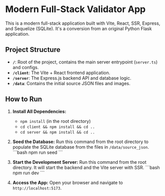 # Modern Full-Stack Validator App

This is a modern full-stack application built with Vite, React, SSR, Express, and Sequelize (SQLite). It's a conversion from an original Python Flask application.

## Project Structure

- **`/`**: Root of the project, contains the main server entrypoint (`server.ts`) and configs.
- **`/client`**: The Vite + React frontend application.
- **`/server`**: The Express.js backend API and database logic.
- **`/data`**: Contains the initial source JSON files and images.

## How to Run

1.  **Install All Dependencies:**
    - `npm install` (in the root directory)
    - `cd client && npm install && cd ..`
    - `cd server && npm install && cd ..`

2.  **Seed the Database:**
    Run this command from the root directory to populate the SQLite database from the files in `/data/source_json`.
    \`\`\`bash
    npm run seed
    \`\`\`

3.  **Start the Development Server:**
    Run this command from the root directory. It will start the backend and the Vite server with SSR.
    \`\`\`bash
    npm run dev
    \`\`\`

4.  **Access the App:**
    Open your browser and navigate to `http://localhost:5173`.
